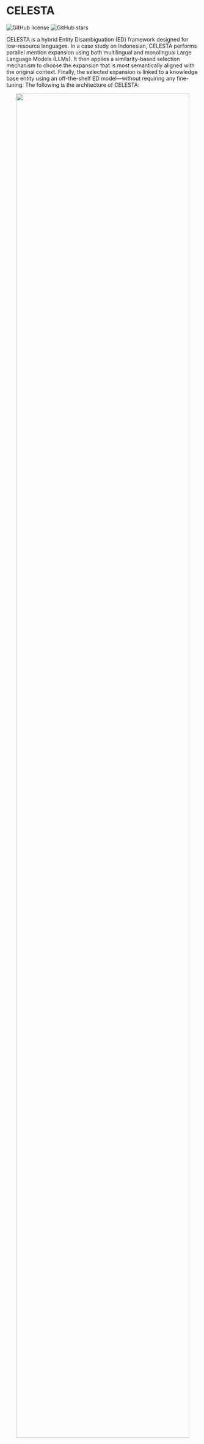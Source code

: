 # CELESTA

![GitHub license](https://img.shields.io/github/license/dice-group/CELESTA)
![GitHub stars](https://img.shields.io/github/stars/dice-group/CELESTA?style=social)

CELESTA is a hybrid Entity Disambiguation (ED) framework designed for low-resource languages. In a case study on Indonesian, CELESTA performs parallel mention expansion using both multilingual and monolingual Large Language Models (LLMs). It then applies a similarity-based selection mechanism to choose the expansion that is most semantically aligned with the original context. Finally, the selected expansion is linked to a knowledge base entity using an off-the-shelf ED model—without requiring any fine-tuning. The following is the architecture of CELESTA:

<p align="center">
<img src="images/celesta_architecture.png" width="95%">
</p>


## 📂 Repository Structure
```
│
├── datasets/                     # Input datasets (IndGEL, IndQEL, IndEL-WIKI)
├── images/                       # Architecture visualizations
│   └── celesta_architecture.jpg
├── src/                          # Source code for CELESTA modules
│   └── mention_expansion/        # Mention expansion scripts
├── requirements.txt              # Python dependencies
├── README.md                     # Project overview
└── LICENSE                       # License file
```

## ⚙️ Installation

1. **Clone the repository**
```bash
   
   git clone https://github.com/dice-group/CELESTA.git
   cd CELESTA 

```

2. **Create the environment**
```

conda create -n celesta python=3.10
conda activate celesta
pip install -r requirements.txt

```
3. **Install CELESTA-mGENRE**
```

# change folder to entity_disambiguation directory
cd entity_disambiguation

# run script to install CELESTA-mGENRE
bash INSTALL-CELESTA-mGENRE.sh

```

## Evaluation

### 📊 Datasets

CELESTA is evaluated on three Indonesian Entity Disambiguation (ED) datasets: **IndGEL**, **IndQEL**, and **IndEL-WIKI**.  
- **IndGEL** (general domain) and **IndQEL** (specific domain) are from the [IndEL dataset](https://github.com/dice-group/IndEL).  
- **IndEL-WIKI** is a new dataset we created to provide additional evaluation data for CELESTA.

| Dataset Property             | IndGEL | IndQEL | IndEL-WIKI |
|------------------------------|-------:|-------:|-----------:|
| **Sentences**                | 2,114  | 2,621  | 24,678     |
| **Total entities**           | 4,765  | 2,453  | 24,678     |
| **Unique entities**          | 55     | 16     | 24,678     |
| **Entities / sentence**      | 2.4    | 1.6    | 1.0        |
| **Train set sentences**      | 1,674  | 2,076  | 17,172     |
| **Validation set sentences** | 230    | 284    | 4,958      |
| **Test set sentences**       | 230    | 284    | 4,958      |



### 🤖 Large Language Models (LLMs)

CELESTA uses **two hybrid LLMs**:

- **Multilingual LLMs**
  - [LLaMA-3](https://huggingface.co/meta-llama/Meta-Llama-3-70B-Instruct)
  - [Mistral](https://huggingface.co/mistralai/Mistral-7B-Instruct-v0.3)

- **Indonesian Monolingual LLMs**
  - [Komodo](https://huggingface.co/suayptalha/Komodo-7B-Instruct)
  - [Merak](https://huggingface.co/Ichsan2895/Merak-7B-v4-GGUF)

## 🚀 Usage
### Mention Expansion
1. Run Mention Expansion
```
# Change directory to the src folder
cd src

# To run the mention expansion script
# usage: mention_expansion.py [-h] [--model_name MODEL_NAME] [--prompt_type PROMPT_TYPE] [--dataset DATASET] [--split SPLIT] [--llm_name LLM_NAME] [--input_dir INPUT_DIR]
#                            [--output_dir OUTPUT_DIR] [--batch_size BATCH_SIZE] [--save_every SAVE_EVERY] [--save_interval SAVE_INTERVAL]

python mention_expansion.py --model_name meta-llama/Meta-Llama-3-70B-Instruct --prompt_type few-shot --dataset IndGEL --llm_name llama-3

```

2. Entity Disambiguation
### Entity Disambiguation with mGENRE
```
# Run script to CELESTA-mGENRE
bash run-CELESTA-mGENRE.sh
```

### 📈 Results
1. General Performance

The table below compares CELESTA with two baseline ED models ([ReFinED](https://github.com/amazon-science/ReFinED) and [mGENRE](https://github.com/facebookresearch/GENRE)) across the three evaluation datasets. **Bold** values indicate the highest score for each metric within a dataset.


| Dataset     | Model            | Precision | Recall  | F1      |
|-------------|------------------|-----------|---------|---------|
| **IndGEL**  | ReFinED          | **0.749**     | 0.547   | 0.633   |
|             | mGENRE           | 0.742     | 0.718   | 0.730   |
|             | **CELESTA (ours)** | 0.748 | **0.722** | **0.735** |
| **IndQEL**  | ReFinED          | 0.208     | 0.160   | 0.181   |
|             | mGENRE           | 0.298 | 0.298 | 0.298 |
|             | **CELESTA (ours)** | **0.298** | **0.298** | **0.298** |
| **IndEL-WIKI** | ReFinED       | **0.627** | 0.327   | 0.430   |
|             | mGENRE           | 0.601     | 0.489 | 0.539 |
|             | **CELESTA (ours)** | 0.595     | **0.495**   | **0.540**   |


<p>
The table below reports Precision (P), Recall (R), and F1 for CELESTA and individual LLM configurations across the three datasets, under <b>zero-shot</b> and <b>few-shot</b> prompting. <b>Bold</b> values indicate the highest F1 score within each dataset and prompting setting. The following results are obtained when CELESTA uses ReFinED to generate candidate entities and retrieve the corresponding Wikidata URIs.
</p>

<table>
<thead>
<tr>
<th rowspan="2">Dataset</th>
<th rowspan="2">Model</th>
<th colspan="3">Zero-shot</th>
<th colspan="3">Few-shot</th>
</tr>
<tr>
<th>P</th><th>R</th><th>F1</th>
<th>P</th><th>R</th><th>F1</th>
</tr>
</thead>
<tbody>

<!-- IndGEL -->
<tr>
<td rowspan="9"><b>IndGEL</b></td>
<td>LLaMA-3</td><td>0.727</td><td><b>0.499</b></td><td><b>0.592</b></td><td>0.777</td><td>0.531</td><td>0.631</td>
</tr>
<tr><td>Mistral</td><td>0.699</td><td>0.411</td><td>0.517</td><td><b>0.806</b></td><td>0.310</td><td>0.448</td></tr>
<tr><td>Komodo</td><td>0.709</td><td>0.447</td><td>0.548</td><td>0.704</td><td>0.527</td><td>0.603</td></tr>
<tr><td>Merak</td><td>0.654</td><td>0.441</td><td>0.526</td><td>0.749</td><td>0.547</td><td>0.633</td></tr>

<tr style="background-color:#f0f0f0">
<td colspan="7"><b>CELESTA with ReFinED</b></td>
</tr>

<tr><td>LLaMA-3 & Komodo</td><td><b>0.731</b></td><td>0.437</td><td>0.547</td><td>0.757</td><td>0.513</td><td>0.612</td></tr>
<tr><td>LLaMA-3 & Merak</td><td>0.688</td><td>0.431</td><td>0.530</td><td>0.802</td><td><b>0.586</b></td><td><b>0.677</b></td></tr>
<tr><td>Mistral & Komodo</td><td>0.719</td><td>0.390</td><td>0.506</td><td>0.781</td><td>0.344</td><td>0.478</td></tr>
<tr><td>Mistral & Merak</td><td>0.678</td><td>0.402</td><td>0.505</td><td>0.779</td><td>0.503</td><td>0.611</td></tr>

<!-- IndQEL -->
<tr>
<td rowspan="9"><b>IndQEL</b></td>
<td>LLaMA-3</td><td>0.154</td><td>0.051</td><td>0.077</td><td><b>0.327</b></td><td>0.058</td><td>0.099</td>
</tr>
<tr><td>Mistral</td><td>0.179</td><td>0.131</td><td>0.151</td><td>0.072</td><td>0.029</td><td>0.042</td></tr>
<tr><td>Komodo</td><td>0.158</td><td>0.116</td><td>0.134</td><td>0.208</td><td><b>0.160</b></td><td><b>0.181</b></td></tr>
<tr><td>Merak</td><td><b>0.203</b></td><td><b>0.149</b></td><td><b>0.172</b></td><td>0.142</td><td>0.106</td><td>0.121</td></tr>

<tr style="background-color:#f0f0f0">
<td colspan="7"><b>CELESTA with ReFinED</b></td>
</tr>

<tr><td>LLaMA-3 & Komodo</td><td>0.138</td><td>0.047</td><td>0.071</td><td>0.282</td><td>0.073</td><td>0.116</td></tr>
<tr><td>LLaMA-3 & Merak</td><td>0.160</td><td>0.113</td><td>0.132</td><td>0.130</td><td>0.098</td><td>0.112</td></tr>
<tr><td>Mistral & Komodo</td><td>0.138</td><td>0.095</td><td>0.112</td><td>0.107</td><td>0.047</td><td>0.066</td></tr>
<tr><td>Mistral & Merak</td><td>0.196</td><td>0.146</td><td>0.167</td><td>0.128</td><td>0.095</td><td>0.109</td></tr>

<!-- IndEL-WIKI -->
<tr>
<td rowspan="9"><b>IndEL-WIKI</b></td>
<td>LLaMA-3</td><td>0.581</td><td>0.234</td><td>0.332</td><td>0.639</td><td>0.322</td><td>0.428</td>
</tr>
<tr><td>Mistral</td><td>0.565</td><td>0.232</td><td>0.329</td><td>0.552</td><td>0.201</td><td>0.294</td></tr>
<tr><td>Komodo</td><td>0.592</td><td>0.256</td><td>0.357</td><td>0.591</td><td>0.270</td><td>0.370</td></tr>
<tr><td>Merak</td><td>0.591</td><td><b>0.285</b></td><td><b>0.385</b></td><td>0.548</td><td>0.293</td><td>0.382</td></tr>

<tr style="background-color:#f0f0f0">
<td colspan="7"><b>CELESTA with ReFinED</b></td>
</tr>

<tr><td>LLaMA-3 & Komodo</td><td>0.577</td><td>0.234</td><td>0.332</td><td>0.639</td><td>0.322</td><td>0.428</td></tr>
<tr><td>LLaMA-3 & Merak</td><td><b>0.596</b></td><td>0.273</td><td>0.374</td><td><b>0.641</b></td><td><b>0.355</b></td><td><b>0.457</b></td></tr>
<tr><td>Mistral & Komodo</td><td>0.576</td><td>0.231</td><td>0.330</td><td>0.575</td><td>0.219</td><td>0.317</td></tr>
<tr><td>Mistral & Merak</td><td>0.564</td><td>0.248</td><td>0.345</td><td>0.581</td><td>0.270</td><td>0.369</td></tr>

</tbody>
</table>

<p>The following results are obtained when CELESTA uses mGENRE to generate candidate entities and retrieve the corresponding Wikidata URIs.</p>

<table>
<thead>
<tr>
<th rowspan="2">Dataset</th>
<th rowspan="2">Model</th>
<th colspan="3">Zero-shot</th>
<th colspan="3">Few-shot</th>
</tr>
<tr>
<th>P</th><th>R</th><th>F1</th>
<th>P</th><th>R</th><th>F1</th>
</tr>
</thead>
<tbody>

<!-- IndGEL -->
<tr>
<td rowspan="9"><b>IndGEL</b></td>
<td>LLaMA-3</td><td><b>0.720</b></td><td><b>0.694</b></td><td><b>0.707</b></td><td>0.742</td><td>0.718</td><td>0.730</td>
</tr>
<tr><td>Mistral</td><td>0.667</td><td>0.640</td><td>0.653</td><td>0.607</td><td>0.584</td><td>0.595</td></tr>
<tr><td>Komodo</td><td>0.702</td><td>0.668</td><td>0.685</td><td>0.740</td><td>0.698</td><td>0.718</td></tr>
<tr><td>Merak</td><td>0.611</td><td>0.576</td><td>0.594</td><td>0.696</td><td>0.672</td><td>0.684</td></tr>

<tr style="background-color:#f0f0f0">
<td colspan="7"><b>CELESTA with mGENRE</b></td>
</tr>

<tr><td>LLaMA-3 & Komodo</td><td>0.695</td><td>0.660</td><td>0.677</td><td>0.741</td><td>0.708</td><td>0.724</td></tr>
<tr><td>LLaMA-3 & Merak</td><td>0.631</td><td>0.596</td><td>0.613</td><td><b>0.748</b></td><td><b>0.722</b></td><td><b>0.735</b></td></tr>
<tr><td>Mistral & Komodo</td><td>0.657</td><td>0.632</td><td>0.644</td><td>0.623</td><td>0.602</td><td>0.612</td></tr>
<tr><td>Mistral & Merak</td><td>0.620</td><td>0.588</td><td>0.603</td><td>0.702</td><td>0.676</td><td>0.686</td></tr>

<!-- IndQEL -->
<tr>
<td rowspan="9"><b>IndQEL</b></td>
<td>LLaMA-3</td><td>0.298</td><td>0.298</td><td>0.298</td><td><b>0.274</b></td><td><b>0.273</b></td><td><b>0.273</b></td>
</tr>
<tr><td>Mistral</td><td>0.258</td><td>0.258</td><td>0.258</td><td>0.185</td><td>0.182</td><td>0.183</td></tr>
<tr><td>Komodo</td><td>0.252</td><td>0.251</td><td>0.251</td><td>0.269</td><td>0.269</td><td>0.269</td></tr>
<tr><td>Merak</td><td>0.233</td><td>0.233</td><td>0.233</td><td>0.255</td><td>0.255</td><td>0.255</td></tr>

<tr style="background-color:#f0f0f0">
<td colspan="7"><b>CELESTA with mGENRE</b></td>
</tr>

<tr><td>LLaMA-3 & Komodo</td><td><b>0.298</b></td><td><b>0.298</b></td><td><b>0.298</b></td><td>0.266</td><td>0.266</td><td>0.266</td></tr>
<tr><td>LLaMA-3 & Merak</td><td>0.276</td><td>0.276</td><td>0.276</td><td>0.0.256</td><td>0.255</td><td>0.255</td></tr>
<tr><td>Mistral & Komodo</td><td>0.262</td><td>0.262</td><td>0.262</td><td>0.185</td><td>0.182</td><td>0.183</td></tr>
<tr><td>Mistral & Merak</td><td>0.236</td><td>0.236</td><td>0.236</td><td>0.202</td><td>0.200</td><td>0.201</td></tr>

<!-- IndEL-WIKI -->
<tr>
<td rowspan="9"><b>IndEL-WIKI</b></td>
<td>LLaMA-3</td><td>0.516</td><td><b>0.415</b></td><td>0.460</td><td>0.601</td><td>0.489</td><td>0.539</td>
</tr>
<tr><td>Mistral</td><td>0.457</td><td>0.360</td><td>0.403</td><td>0.447</td><td>0.363</td><td>0.401</td></tr>
<tr><td>Komodo</td><td>0.542</td><td>0.401</td><td>0.461</td><td>0.547</td><td>0.422</td><td>0.476</td></tr>
<tr><td>Merak</td><td>0.474</td><td>0.371</td><td>0.417</td><td>0.428<td>0.353</td><td>0.387</td></tr>

<tr style="background-color:#f0f0f0">
<td colspan="7"><b>CELESTA with mGENRE</b></td>
</tr>

<tr><td>LLaMA-3 & Komodo</td><td><b>0.548</b></td><td>0.411</td><td><b>0.470</b></td><td><b>0.618</b></td><td>0.481</td><td>0.537</td></tr>
<tr><td>LLaMA-3 & Merak</td><td>0.521</td><td>0.412</td><td>0.460</td><td>0.595</td><td><b>0.495</b></td><td><b>0.540</b></td></tr>
<tr><td>Mistral & Komodo</td><td>0.500</td><td>0.368</td><td>0.424</td><td>0.484</td><td>0.382</td><td>0.427</td></tr>
<tr><td>Mistral & Merak</td><td>0.447</td><td>0.349</td><td>0.392</td><td>0.507</td><td>0.413</td><td>0.455</td></tr>

</tbody>
</table>

## 🚀 Usage

1. Run Mention Expansion
```
# Change directory to the src folder
cd src

# To run the mention expansion script
# usage: mention_expansion.py [-h] [--model_name MODEL_NAME] [--prompt_type PROMPT_TYPE] [--dataset DATASET] [--split SPLIT] [--llm_name LLM_NAME] [--input_dir INPUT_DIR]
#                            [--output_dir OUTPUT_DIR] [--batch_size BATCH_SIZE] [--save_every SAVE_EVERY] [--save_interval SAVE_INTERVAL]

python mention_expansion.py --model_name meta-llama/Meta-Llama-3-70B-Instruct --prompt_type few-shot --dataset IndGEL --llm_name llama-3

```



